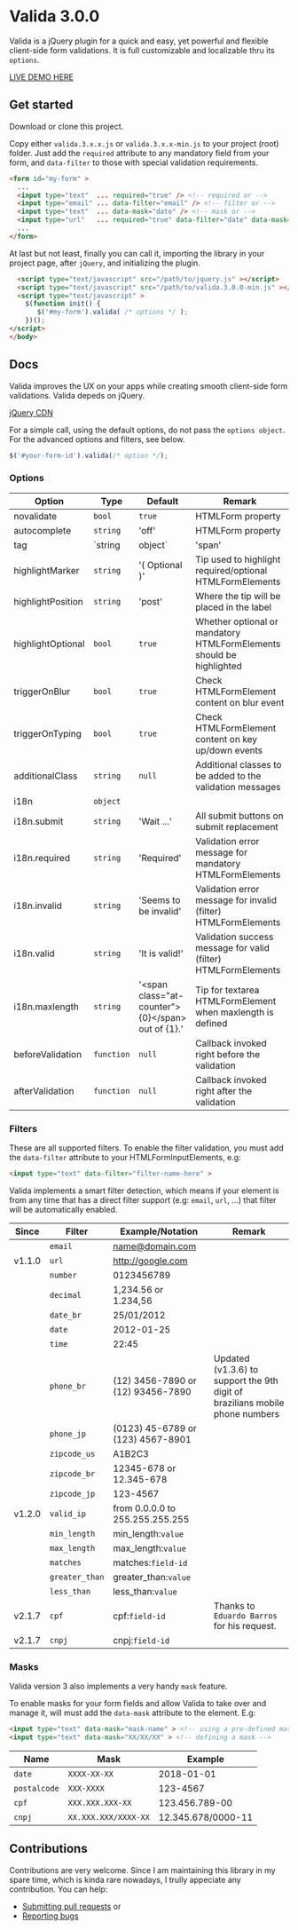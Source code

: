 # Valida 3.0.0

Valida is a jQuery plugin for a quick and easy, yet powerful and flexible client-side form validations. It is full customizable and localizable thru its <code>options</code>.

[LIVE DEMO HERE](https://rogeriotaques.github.io/valida)

## Get started

Download or clone this project.

Copy either <code>valida.3.x.x.js</code> or <code>valida.3.x.x-min.js</code> to your project (root) folder. Just add the <code>required</code> attribute to any mandatory field from your form, and <code>data-filter</code> to those with special validation requirements.

```html
<form id="my-form" >
  ...
  <input type="text"  ... required="true" /> <!-- required or -->
  <input type="email" ... data-filter="email" /> <!-- filter or -->
  <input type="text"  ... data-mask="date" /> <!-- mask or -->
  <input type="url"   ... required="true" data-filter="date" data-mask="date" /> <!-- both -->
  ...
</form>
```

At last but not least, finally you can call it, importing the library in your project page, after <code>jQuery</code>, and initializing the plugin.

```html
  <script type="text/javascript" src="/path/to/jquery.js" ></script>
  <script type="text/javascript" src="/path/to/valida.3.0.0-min.js" ></script>
  <script type="text/javascript" >
    $(function init() {
       $('#my-form').valida( /* options */ );
    })();
</script>
</body>
```

## Docs

Valida improves the UX on your apps while creating smooth client-side form validations. Valida depeds on jQuery.

[jQuery CDN](https://code.jquery.com/)

For a simple call, using the default options, do not pass the <code >options object</code>. For the advanced options and filters, see below.

```js
$('#your-form-id').valida(/* option */);
```

### Options

| Option            | Type            | Default                                                       | Remark                                                               |
| ----------------- | --------------- | ------------------------------------------------------------- | -------------------------------------------------------------------- |
| novalidate        | `bool`          | `true`                                                        | HTMLForm property                                                    |
| autocomplete      | `string`        | 'off'                                                         | HTMLForm property                                                    |
| tag               | `string|object` | 'span'                                                        | The HTMLElement used to show the validation erros                    |
| highlightMarker   | `string`        | '( Optional )'                                                | Tip used to highlight required/optional HTMLFormElements             |
| highlightPosition | `string`        | 'post'                                                        | Where the tip will be placed in the label                            |
| highlightOptional | `bool`          | `true`                                                        | Whether optional or mandatory HTMLFormElements should be highlighted |
| triggerOnBlur     | `bool`          | `true`                                                        | Check HTMLFormElement content on blur event                          |
| triggerOnTyping   | `bool`          | `true`                                                        | Check HTMLFormElement content on key up/down events                  |
| additionalClass   | `string`        | `null`                                                        | Additional classes to be added to the validation messages            |
| i18n              | `object`        |                                                               |
| i18n.submit       | `string`        | 'Wait ...'                                                    | All submit buttons on submit replacement                             |
| i18n.required     | `string`        | 'Required'                                                    | Validation error message for mandatory HTMLFormElements              |
| i18n.invalid      | `string`        | 'Seems to be invalid'                                         | Validation error message for invalid (filter) HTMLFormElements       |
| i18n.valid        | `string`        | 'It is valid!'                                                | Validation success message for valid (filter) HTMLFormElements       |
| i18n.maxlength    | `string`        | '&lt;span class="at-counter"&gt;{0}&lt;/span&gt; out of {1}.' | Tip for textarea HTMLFormElement when maxlength is defined           |
| beforeValidation  | `function`      | `null`                                                        | Callback invoked right before the validation                         |
| afterValidation   | `function`      | `null`                                                        | Callback invoked right after the validation                          |

### Filters

These are all supported filters. To enable the filter validation, you must add the `data-filter` attribute to your HTMLFormInputElements, e.g:

```html
<input type="text" data-filter="filter-name-here" >
```

Valida implements a smart filter detection, which means if your element is from any time that has a direct filter support (e.g: `email`, `url`, ...) that filter will be automatically enabled.

| Since  | Filter         | Example/Notation                  | Remark                                                                       |
| ------ | -------------- | --------------------------------- | ---------------------------------------------------------------------------- |
|        | `email`        | name@domain.com                   |
| v1.1.0 | `url`          | http://google.com                 |
|        | `number`       | 0123456789                        |
|        | `decimal`      | 1,234.56 or 1.234,56              |
|        | `date_br`      | 25/01/2012                        |
|        | `date`         | 2012-01-25                        |
|        | `time`         | 22:45                             |
|        | `phone_br`     | (12) 3456-7890 or (12) 93456-7890 | Updated (v1.3.6) to support the 9th digit of brazilians mobile phone numbers |
|        | `phone_jp`     | (0123) 45-6789 or (123) 4567-8901 |
|        | `zipcode_us`   | A1B2C3                            |
|        | `zipcode_br`   | 12345-678 or 12.345-678           |
|        | `zipcode_jp`   | 123-4567                          |
| v1.2.0 | `valid_ip`     | from 0.0.0.0 to 255.255.255.255   |
|        | `min_length`   | min_length:`value`                |
|        | `max_length`   | max_length:`value`                |
|        | `matches`      | matches:`field-id`                |
|        | `greater_than` | greater_than:`value`              |
|        | `less_than`    | less_than:`value`                 |
| v2.1.7 | `cpf`          | cpf:`field-id`                    | Thanks to `Eduardo Barros` for his request.                                  |
| v2.1.7 | `cnpj`         | cnpj:`field-id`                   |

### Masks

Valida version 3 also implements a very handy `mask` feature.

To enable masks for your form fields and allow Valida to take over and manage it, will must add the `data-mask` attribute to the element. E.g:

```html
<input type="text" data-mask="mask-name" > <!-- using a pre-defined mask  OR-->
<input type="text" data-mask="XX/XX/XX" > <!-- defining a mask -->
```

| Name         | Mask                 | Example            |
| ------------ | -------------------- | ------------------ |
| `date`       | `XXXX-XX-XX`         | 2018-01-01         |
| `postalcode` | `XXX-XXXX`           | 123-4567           |
| `cpf`        | `XXX.XXX.XXX-XX`     | 123.456.789-00     |
| `cnpj`       | `XX.XXX.XXX/XXXX-XX` | 12.345.678/0000-11 |

## Contributions

Contributions are very welcome. Since I am maintaining this library in my spare time, which is kinda rare nowadays, I trully appeciate any contribution. You can help:

- [Submitting pull requests](https://github.com/rogeriotaques/valida/pulls) or
- [Reporting bugs](https://github.com/rogeriotaques/valida/issues)
